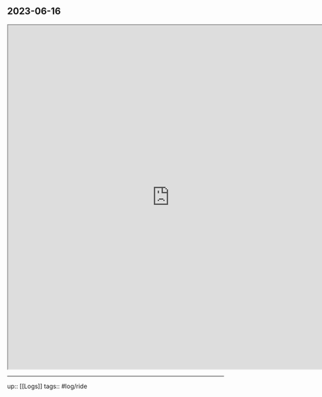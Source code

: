 ## 2023-06-16


<iframe height=800 width=750 src="https://www.mapmyride.com/workout/7340557852"></iframe>

---

up:: [[Logs]]
tags:: #log/ride 


